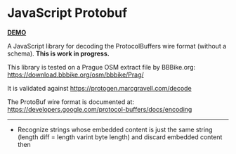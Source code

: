 # JavaScript Protobuf

[**DEMO**](https://tomashubelbauer.github.io/js-protobuf)

A JavaScript library for decoding the ProtocolBuffers wire format
(without a schema).
**This is work in progress.**

This library is tested on a Prague OSM extract file by BBBike.org:
https://download.bbbike.org/osm/bbbike/Prag/

It is validated against https://protogen.marcgravell.com/decode

The ProtoBuf wire format is documented at:
https://developers.google.com/protocol-buffers/docs/encoding

---

- Recognize strings whose embedded content is just the same string
  (length diff = length varint byte length) and discard embedded content then
